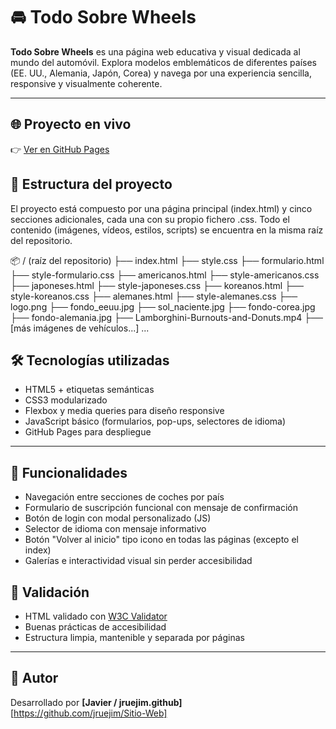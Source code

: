 
# 🚘 Todo Sobre Wheels

**Todo Sobre Wheels** es una página web educativa y visual dedicada al mundo del automóvil. Explora modelos emblemáticos de diferentes países (EE. UU., Alemania, Japón, Corea) y navega por una experiencia sencilla, responsive y visualmente coherente.

---

## 🌐 Proyecto en vivo

👉 [Ver en GitHub Pages](https://jruejim.github.io/Sitio-Web/)  


## 📁 Estructura del proyecto

El proyecto está compuesto por una página principal (index.html) y cinco secciones adicionales, cada una con su propio fichero .css. Todo el contenido (imágenes, vídeos, estilos, scripts) se encuentra en la misma raíz del repositorio.

 📦 / (raíz del repositorio)
├── index.html
├── style.css
├── formulario.html
├── style-formulario.css
├── americanos.html
├── style-americanos.css
├── japoneses.html
├── style-japoneses.css
├── koreanos.html
├── style-koreanos.css
├── alemanes.html
├── style-alemanes.css
├── logo.png
├── fondo_eeuu.jpg
├── sol_naciente.jpg
├── fondo-corea.jpg
├── fondo-alemania.jpg
├── Lamborghini-Burnouts-and-Donuts.mp4
├── [más imágenes de vehículos...]
...

## 🛠️ Tecnologías utilizadas

- HTML5 + etiquetas semánticas
- CSS3 modularizado
- Flexbox y media queries para diseño responsive
- JavaScript básico (formularios, pop-ups, selectores de idioma)
- GitHub Pages para despliegue

---

## 📲 Funcionalidades

- Navegación entre secciones de coches por país
- Formulario de suscripción funcional con mensaje de confirmación
- Botón de login con modal personalizado (JS)
- Selector de idioma con mensaje informativo
- Botón "Volver al inicio" tipo icono en todas las páginas (excepto el index)
- Galerías e interactividad visual sin perder accesibilidad


## 🧪 Validación

- HTML validado con [W3C Validator](https://validator.w3.org/)
- Buenas prácticas de accesibilidad
- Estructura limpia, mantenible y separada por páginas

---

## 📌 Autor

Desarrollado por **[Javier / jruejim.github]**  
[https://github.com/jruejim/Sitio-Web]
